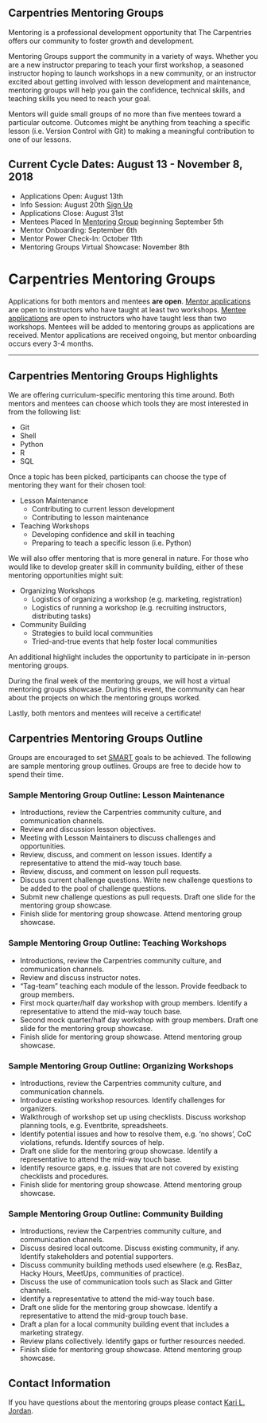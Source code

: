 ## Carpentries Mentoring Groups

Mentoring is a professional development opportunity that The Carpentries offers our community to foster growth and development.

Mentoring Groups support the community in a variety of ways. Whether you are a new instructor preparing to teach your first workshop, a seasoned instructor hoping to launch workshops in a new community, or an instructor excited about getting involved with lesson development and maintenance, mentoring groups will help you gain the confidence, technical skills, and teaching skills you need to reach your goal. 

Mentors will guide small groups of no more than five mentees toward a particular outcome. Outcomes might be anything from teaching a specific lesson (i.e. Version Control with Git) to making a meaningful contribution to one of our lessons.  

## Current Cycle Dates: August 13 - November 8, 2018  
+ Applications Open: August 13th
+ Info Session: August 20th [Sign Up](https://pad.carpentries.org/scf-mentoring)
+ Applications Close: August 31st
+ Mentees Placed In [Mentoring Group](http://pad.software-carpentry.org/mentoring-groups) beginning September 5th
+ Mentor Onboarding: September 6th
+ Mentor Power Check-In: October 11th  
+ Mentoring Groups Virtual Showcase: November 8th

# Carpentries Mentoring Groups
Applications for both mentors and mentees **are open**. [Mentor applications](https://goo.gl/forms/5fPjKzdEJ1DmdyMY2) are open to instructors who have taught at least two workshops. [Mentee applications](https://goo.gl/forms/mRtL2YNZ9YyPNVC72) are open to instructors who have taught less than two workshops. Mentees will be added to mentoring groups as applications are received. Mentor applications are received ongoing, but mentor onboarding occurs every 3-4 months.
____________________________________________________________________________

## Carpentries Mentoring Groups Highlights  

We are offering curriculum-specific mentoring this time around. Both mentors and mentees can choose which tools they are most interested in from the following list:
+ Git  
+ Shell  
+ Python  
+ R  
+ SQL

Once a topic has been picked, participants can choose the type of mentoring they want for their chosen tool:
+ Lesson Maintenance  
  - Contributing to current lesson development  
  - Contributing to lesson maintenance  
+ Teaching Workshops  
  - Developing confidence and skill in teaching  
  - Preparing to teach a specific lesson (i.e. Python)  

We will also offer mentoring that is more general in nature. For those who would like to develop greater skill in community building, either of these mentoring opportunities might suit:
+ Organizing Workshops   
  - Logistics of organizing a workshop (e.g. marketing, registration)  
  - Logistics of running a workshop (e.g. recruiting instructors, distributing tasks)  
+ Community Building  
  - Strategies to build local communities  
  - Tried-and-true events that help foster local communities  

An additional highlight includes the opportunity to participate in in-person mentoring groups. 

During the final week of the mentoring groups, we will host a virtual mentoring groups showcase. During this event, the community can hear about the projects on which the mentoring groups worked.

Lastly, both mentors and mentees will receive a certificate! 

## Carpentries Mentoring Groups Outline   

Groups are encouraged to set [SMART](http://www.hr.virginia.edu/uploads/documents/media/Writing_SMART_Goals.pdf) goals to be achieved. The following are sample mentoring group outlines. Groups are free to decide how to spend their time.

### Sample Mentoring Group Outline: Lesson Maintenance
+ Introductions, review the Carpentries community culture, and communication channels.  
+ Review and discussion lesson objectives.  
+ Meeting with Lesson Maintainers to discuss challenges and opportunities.  
+ Review, discuss, and comment on lesson issues. Identify a representative to attend the mid-way touch base.  
+ Review, discuss, and comment on lesson pull requests.  
+ Discuss current challenge questions. Write new challenge questions to be added to the pool of challenge questions.  
+ Submit new challenge questions as pull requests. Draft one slide for the mentoring group showcase.  
+ Finish slide for mentoring group showcase. Attend mentoring group showcase.  

### Sample Mentoring Group Outline: Teaching Workshops
+ Introductions, review the Carpentries community culture, and communication channels.  
+ Review and discuss instructor notes.  
+ “Tag-team” teaching each module of the lesson. Provide feedback to group members.  
+ First mock quarter/half day workshop with group members. Identify a representative to attend the mid-way touch base.     
+ Second mock quarter/half day workshop with group members. Draft one slide for the mentoring group showcase.  
+ Finish slide for mentoring group showcase. Attend mentoring group showcase.  

### Sample Mentoring Group Outline: Organizing Workshops
+ Introductions, review the Carpentries community culture, and communication channels.  
+ Introduce existing workshop resources. Identify challenges for organizers.  
+ Walkthrough of workshop set up using checklists. Discuss workshop planning tools, e.g. Eventbrite, spreadsheets.    
+ Identify potential issues and how to resolve them, e.g. ‘no shows’, CoC violations, refunds. Identify sources of help.  
+ Draft one slide for the mentoring group showcase. Identify a representative to attend the mid-way touch base.
+ Identify resource gaps, e.g. issues that are not covered by existing checklists and procedures.     
+ Finish slide for mentoring group showcase. Attend mentoring group showcase.  

### Sample Mentoring Group Outline: Community Building
+ Introductions, review the Carpentries community culture, and communication channels.  
+ Discuss desired local outcome. Discuss existing community, if any. Identify stakeholders and potential supporters.  
+ Discuss community building methods used elsewhere (e.g. ResBaz, Hacky Hours, MeetUps, communities of practice). 
+ Discuss the use of communication tools such as Slack and Gitter channels.    
+ Identify a representative to attend the mid-way touch base.  
+ Draft one slide for the mentoring group showcase. Identify a representative to attend the mid-group touch base. 
+ Draft a plan for a local community building event that includes a marketing strategy.  
+ Review plans collectively. Identify gaps or further resources needed.  
+ Finish slide for mentoring group showcase. Attend mentoring group showcase.  

## Contact Information
If you have questions about the mentoring groups please contact [Kari L. Jordan](mailto:kariljordan@carpentries.org?subject=Mentoring%20Groups).
